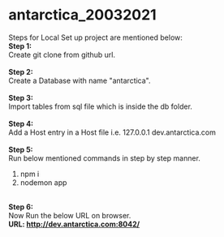 # antarctica_20032021
Steps for Local Set up project are mentioned below:<br>
<b>Step 1:</b><br> Create git clone from github url.<br><br>
<b>Step 2:</b><br> Create a Database with name "antarctica".<br><br>
<b>Step 3:</b><br> Import tables from sql file which is inside the db folder.<br><br>
<b>Step 4:</b><br> Add a Host entry in a Host file i.e. 127.0.0.1 dev.antarctica.com<br><br>
<b>Step 5:</b><br> Run below mentioned commands in step by step manner.<br>
  1. npm i<br>
  2. nodemon app<br><br>
  
<b>Step 6:</b><br> Now Run the below URL on browser.<br>
<b>URL: http://dev.antarctica.com:8042/</b>
